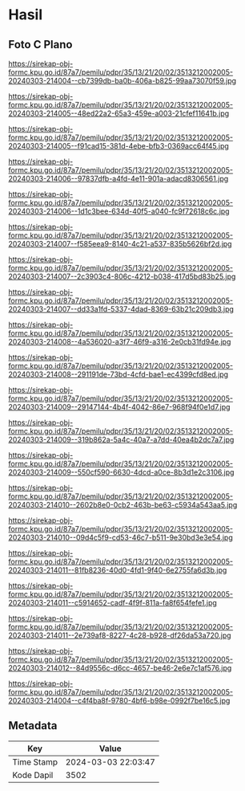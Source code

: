 # Hasil

## Foto C Plano

https://sirekap-obj-formc.kpu.go.id/87a7/pemilu/pdpr/35/13/21/20/02/3513212002005-20240303-214004--cb7399db-ba0b-406a-b825-99aa73070f59.jpg

https://sirekap-obj-formc.kpu.go.id/87a7/pemilu/pdpr/35/13/21/20/02/3513212002005-20240303-214005--48ed22a2-65a3-459e-a003-21cfef11641b.jpg

https://sirekap-obj-formc.kpu.go.id/87a7/pemilu/pdpr/35/13/21/20/02/3513212002005-20240303-214005--f91cad15-381d-4ebe-bfb3-0369acc64f45.jpg

https://sirekap-obj-formc.kpu.go.id/87a7/pemilu/pdpr/35/13/21/20/02/3513212002005-20240303-214006--97837dfb-a4fd-4e11-901a-adacd8306561.jpg

https://sirekap-obj-formc.kpu.go.id/87a7/pemilu/pdpr/35/13/21/20/02/3513212002005-20240303-214006--1d1c3bee-634d-40f5-a040-fc9f72618c6c.jpg

https://sirekap-obj-formc.kpu.go.id/87a7/pemilu/pdpr/35/13/21/20/02/3513212002005-20240303-214007--f585eea9-8140-4c21-a537-835b5626bf2d.jpg

https://sirekap-obj-formc.kpu.go.id/87a7/pemilu/pdpr/35/13/21/20/02/3513212002005-20240303-214007--2c3903c4-806c-4212-b038-417d5bd83b25.jpg

https://sirekap-obj-formc.kpu.go.id/87a7/pemilu/pdpr/35/13/21/20/02/3513212002005-20240303-214007--dd33a1fd-5337-4dad-8369-63b21c209db3.jpg

https://sirekap-obj-formc.kpu.go.id/87a7/pemilu/pdpr/35/13/21/20/02/3513212002005-20240303-214008--4a536020-a3f7-46f9-a316-2e0cb31fd94e.jpg

https://sirekap-obj-formc.kpu.go.id/87a7/pemilu/pdpr/35/13/21/20/02/3513212002005-20240303-214008--291191de-73bd-4cfd-bae1-ec4399cfd8ed.jpg

https://sirekap-obj-formc.kpu.go.id/87a7/pemilu/pdpr/35/13/21/20/02/3513212002005-20240303-214009--29147144-4b4f-4042-86e7-968f94f0e1d7.jpg

https://sirekap-obj-formc.kpu.go.id/87a7/pemilu/pdpr/35/13/21/20/02/3513212002005-20240303-214009--319b862a-5a4c-40a7-a7dd-40ea4b2dc7a7.jpg

https://sirekap-obj-formc.kpu.go.id/87a7/pemilu/pdpr/35/13/21/20/02/3513212002005-20240303-214009--550cf590-6630-4dcd-a0ce-8b3d1e2c3106.jpg

https://sirekap-obj-formc.kpu.go.id/87a7/pemilu/pdpr/35/13/21/20/02/3513212002005-20240303-214010--2602b8e0-0cb2-463b-be63-c5934a543aa5.jpg

https://sirekap-obj-formc.kpu.go.id/87a7/pemilu/pdpr/35/13/21/20/02/3513212002005-20240303-214010--09d4c5f9-cd53-46c7-b511-9e30bd3e3e54.jpg

https://sirekap-obj-formc.kpu.go.id/87a7/pemilu/pdpr/35/13/21/20/02/3513212002005-20240303-214011--81fb8236-40d0-4fd1-9f40-6e2755fa6d3b.jpg

https://sirekap-obj-formc.kpu.go.id/87a7/pemilu/pdpr/35/13/21/20/02/3513212002005-20240303-214011--c5914652-cadf-4f9f-811a-fa8f654fefe1.jpg

https://sirekap-obj-formc.kpu.go.id/87a7/pemilu/pdpr/35/13/21/20/02/3513212002005-20240303-214011--2e739af8-8227-4c28-b928-df26da53a720.jpg

https://sirekap-obj-formc.kpu.go.id/87a7/pemilu/pdpr/35/13/21/20/02/3513212002005-20240303-214012--84d9556c-d6cc-4657-be46-2e6e7c1af576.jpg

https://sirekap-obj-formc.kpu.go.id/87a7/pemilu/pdpr/35/13/21/20/02/3513212002005-20240303-214004--c4f4ba8f-9780-4bf6-b98e-0992f7be16c5.jpg


## Metadata

| Key        | Value               |
| ---------- | ------------------- |
| Time Stamp | 2024-03-03 22:03:47 |
| Kode Dapil | 3502                |



